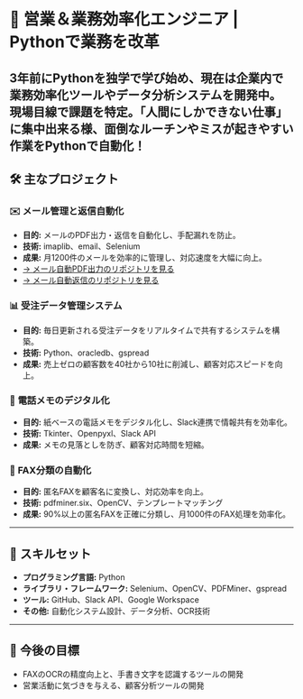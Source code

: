 # 🚀 **営業＆業務効率化エンジニア | Pythonで業務を改革**
3年前にPythonを独学で学び始め、現在は企業内で業務効率化ツールやデータ分析システムを開発中。  
現場目線で課題を特定。「人間にしかできない仕事」に集中出来る様、面倒なルーチンやミスが起きやすい作業をPythonで自動化！
---

## 🛠 **主なプロジェクト**
### ✉️ **メール管理と返信自動化**
- **目的:** メールのPDF出力・返信を自動化し、手配漏れを防止。  
- **技術:** imaplib、email、Selenium  
- **成果:** 月1200件のメールを効率的に管理し、対応速度を大幅に向上。
- [→ メール自動PDF出力のリポジトリを見る](https://github.com/vinsantgrappa/Auto-Mail-Printer)
- [→ メール自動返信のリポジトリを見る](https://github.com/vinsantgrappa/Auto_Mail_Reply)

### 📊 **受注データ管理システム**
- **目的:** 毎日更新される受注データをリアルタイムで共有するシステムを構築。  
- **技術:** Python、oracledb、gspread  
- **成果:** 売上ゼロの顧客数を40社から10社に削減し、顧客対応スピードを向上。

### 📝 **電話メモのデジタル化**
- **目的:** 紙ベースの電話メモをデジタル化し、Slack連携で情報共有を効率化。  
- **技術:** Tkinter、Openpyxl、Slack API  
- **成果:** メモの見落としを防ぎ、顧客対応時間を短縮。

### 📠 **FAX分類の自動化**
- **目的:** 匿名FAXを顧客名に変換し、対応効率を向上。  
- **技術:** pdfminer.six、OpenCV、テンプレートマッチング  
- **成果:** 90%以上の匿名FAXを正確に分類し、月1000件のFAX処理を効率化。

---

## 🔧 **スキルセット**
- **プログラミング言語:** Python 
- **ライブラリ・フレームワーク:** Selenium、OpenCV、PDFMiner、gspread  
- **ツール:** GitHub、Slack API、Google Workspace  
- **その他:** 自動化システム設計、データ分析、OCR技術  

---

## 🌱 **今後の目標**
- FAXのOCRの精度向上と、手書き文字を認識するツールの開発
- 営業活動に気づきを与える、顧客分析ツールの開発  
